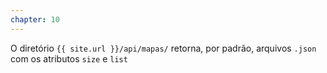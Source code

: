 ```yaml
---
chapter: 10
---
```


O diretório `{{ site.url }}/api/mapas/` retorna, por padrão, arquivos `.json` com os atributos `size` e `list`